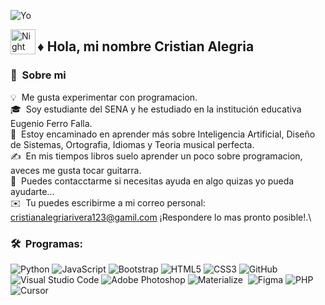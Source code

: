 ![Yo](Yo/foto.png)



<img alt="Night Coding" src="./assets/Hand%20Wave.gif" width='40' align="left"/><h2>♦ Hola, mi nombre Cristian Alegria</h2>

### 💎 &nbsp;Sobre mi

💡 &nbsp;Me gusta experimentar con programacion.\
🎓 &nbsp;Soy estudiante del SENA y he estudiado en la institución educativa Eugenio Ferro Falla.\
🌱 &nbsp;Estoy encaminado en aprender más sobre Inteligencia Artificial, Diseño de Sistemas, Ortografia, Idiomas y Teoria musical perfecta.\
✍️ &nbsp;En mis tiempos libros suelo aprender un poco sobre programacion, aveces me gusta tocar guitarra.\
💬 &nbsp;Puedes contacctarme si necesitas ayuda en algo quizas yo pueda ayudarte...\
✉️ &nbsp;Tu puedes escribirme a mi correo personal: cristianalegriarivera123@gamil.com ¡Respondere lo mas pronto posible!.\


### 🛠 &nbsp;Programas:

![Python](https://img.shields.io/badge/Python-3776AB?style=flat&logo=python&logoColor=white)
![JavaScript](https://img.shields.io/badge/JavaScript-F7DF1E?style=flat&logo=javascript&logoColor=black)
![Bootstrap](https://img.shields.io/badge/Bootstrap-7952B3?style=flat&logo=bootstrap&logoColor=white)
![HTML5](https://img.shields.io/badge/HTML5-E34F26?style=flat&logo=html5&logoColor=white)
![CSS3](https://img.shields.io/badge/CSS3-1572B6?style=flat&logo=css3&logoColor=white)
![GitHub](https://img.shields.io/badge/GitHub-181717?style=flat&logo=github&logoColor=white)
![Visual Studio Code](https://img.shields.io/badge/VS%20Code-0078d7?style=flat&logo=visualstudiocode&logoColor=white)
![Adobe Photoshop](https://img.shields.io/badge/Photoshop-31A8FF?style=flat&logo=adobephotoshop&logoColor=white)
![Materialize](https://img.shields.io/badge/Materialize-EE6E73?style=flat&logo=material-ui&logoColor=white)&nbsp;
![Figma](https://img.shields.io/badge/Figma-F24E1E?style=flat&logo=figma&logoColor=white)
![PHP](https://img.shields.io/badge/PHP-777BB4?style=flat&logo=php&logoColor=white)&nbsp;
![Cursor](https://img.shields.io/badge/Cursor-1C1E26?style=flat&logo=cursor&logoColor=white)
